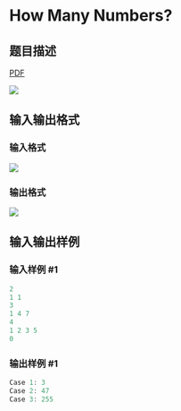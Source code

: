 # How Many Numbers?

## 题目描述

[problemUrl]: https://uva.onlinejudge.org/index.php?option=com_onlinejudge&Itemid=8&category=24&page=show_problem&problem=2156

[PDF](https://uva.onlinejudge.org/external/112/p11215.pdf)

![](https://cdn.luogu.com.cn/upload/vjudge_pic/UVA11215/9d4ddd238ccf2b7e4e495f6bfcc2b548377b9adf.png)

## 输入输出格式

### 输入格式

![](https://cdn.luogu.com.cn/upload/vjudge_pic/UVA11215/cf75aaec298239149539a3136a72faa7dad684a0.png)

### 输出格式

![](https://cdn.luogu.com.cn/upload/vjudge_pic/UVA11215/3b282f6d78b6c4c8a69cbd985c8f7ff6ca2e7869.png)

## 输入输出样例

### 输入样例 #1

```cpp
2
1 1
3
1 4 7
4
1 2 3 5
0
```


### 输出样例 #1

```cpp
Case 1: 3
Case 2: 47
Case 3: 255
```


